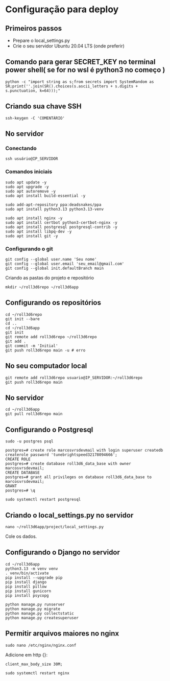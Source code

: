 # Configuração para deploy

## Primeiros passos

- Prepare o local_settings.py
- Crie o seu servidor Ubuntu 20.04 LTS (onde preferir)

## Comando para gerar SECRET_KEY no terminal power shell( se for no wsl é python3 no começo )

```
python -c "import string as s;from secrets import SystemRandom as SR;print(''.join(SR().choices(s.ascii_letters + s.digits + s.punctuation, k=64)));"
```

## Criando sua chave SSH

```
ssh-keygen -C 'COMENTÁRIO'
```

## No servidor

### Conectando

```
ssh usuário@IP_SERVIDOR
```

### Comandos iniciais

```
sudo apt update -y
sudo apt upgrade -y
sudo apt autoremove -y
sudo apt install build-essential -y

sudo add-apt-repository ppa:deadsnakes/ppa
sudo apt install python3.13 python3.13-venv

sudo apt install nginx -y
sudo apt install certbot python3-certbot-nginx -y
sudo apt install postgresql postgresql-contrib -y
sudo apt install libpq-dev -y
sudo apt install git -y
```

### Configurando o git

```
git config --global user.name 'Seu nome'
git config --global user.email 'seu_email@gmail.com'
git config --global init.defaultBranch main
```

Criando as pastas do projeto e repositório

```
mkdir ~/roll3d6repo ~/roll3d6app
```

## Configurando os repositórios

```
cd ~/roll3d6repo
git init --bare
cd ..
cd ~/roll3d6app
git init
git remote add roll3d6repo ~/roll3d6repo
git add .
git commit -m 'Initial'
git push roll3d6repo main -u # erro
```

## No seu computador local

```
git remote add roll3d6repo usuario@IP_SERVIDOR:~/roll3d6repo
git push roll3d6repo main
```

## No servidor

```
cd ~/roll3d6app
git pull roll3d6repo main
```

## Configurando o Postgresql

```
sudo -u postgres psql

postgres=# create role marcosvrsdevmail with login superuser createdb createrole password 'tunebrightspeed32178094666';
CREATE ROLE
postgres=# create database roll3d6_data_base with owner marcosvrsdevmail;
CREATE DATABASE
postgres=# grant all privileges on database roll3d6_data_base to marcosvrsdevmail;
GRANT
postgres=# \q

sudo systemctl restart postgresql
```

## Criando o local_settings.py no servidor

```
nano ~/roll3d6app/project/local_settings.py
```

Cole os dados.

## Configurando o Django no servidor

```
cd ~/roll3d6app
python3.13 -m venv venv
. venv/bin/activate
pip install --upgrade pip
pip install django
pip install pillow
pip install gunicorn
pip install psycopg

python manage.py runserver
python manage.py migrate
python manage.py collectstatic
python manage.py createsuperuser
```

## Permitir arquivos maiores no nginx

```
sudo nano /etc/nginx/nginx.conf
```

Adicione em http {}:

```
client_max_body_size 30M;
```

```
sudo systemctl restart nginx
```
